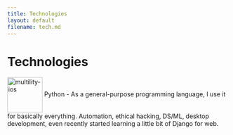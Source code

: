 ```yaml
---
title: Technologies
layout: default
filename: tech.md
--- 
```


# Technologies

<div>
  <img style="vertical-align:middle" src="https://cdn.discordapp.com/attachments/342481673822404608/759281791214551050/python.png" alt="multility-ios" width="80">
  <span style="">  Python - As a general-purpose programming language, I use it for basically everything. Automation, ethical hacking, DS/ML, desktop development, even recently started learning a little bit of Django for web.</span>
</div>
